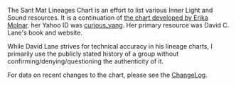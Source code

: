 The Sant Mat Lineages Chart is an effort to list various Inner Light
and Sound resources. It is a continuation of [the chart developed by
Erika Molnar](http://bit.ly/qz2tMT). her Yahoo ID was
[curious_yang](http://yhoo.it/oc2u9P). Her primary resource was David
C. Lane's book and website.

While David Lane strives for technical accuracy in his lineage charts,
I primarily use the publicly stated history of a group without
confirming/denying/questioning the authenticity of it. 

For data on recent changes to the chart, please see the
[ChangeLog](https://github.com/metaperl/santmat/blob/master/ChangeLog).
